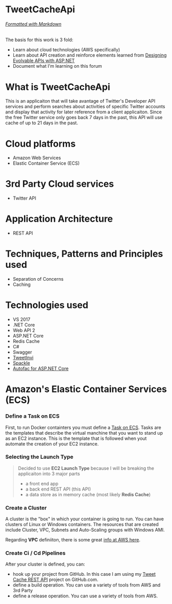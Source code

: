 # TweetCacheApi
###### [Formatted with Markdown](https://github.com/adam-p/markdown-here/wiki/Markdown-Here-Cheatsheet)

The basis for this work is 3 fold:
- Learn about cloud technologies (AWS specifically)
- Learn about API creation and reinforce elements learned from [Designing Evolvable APIs with ASP.NET](https://www.amazon.com/gp/product/1449337716/ref=oh_aui_detailpage_o05_s01?ie=UTF8&psc=1)
- Document what I'm learning on this forum 

# What is TweetCacheApi
  
This is an applicaiton that will take avantage of Twitter's Developer API services and perform searches about activities of specific Twitter accounts and display that activity for later reference from a client applicaiton. Since the free Twitter service only goes back 7 days in the past, this API will use cache of up to 21 days in the past.

# Cloud platforms
- Amazon Web Services
- Elastic Container Service (ECS)

# 3rd Party Cloud services
- Twitter API

# Application Architecture
- REST API


# Techniques, Patterns and Principles used
- Separation of Concerns
- Caching

# Technologies used
- VS 2017
- .NET Core
- Web API 2
- ASP.NET Core
- Redis Cache
- C#
- Swagger
- [TweetInvi](https://github.com/linvi/tweetinvi/wiki/Introduction)
- [Spackle](https://github.com/JasonBock/SpackleNet)
- [Autofac for ASP.NET Core](http://autofac.readthedocs.io/en/latest/integration/aspnetcore.html)

# Amazon's Elastic Container Services (ECS)

### Define a Task on ECS
First, to run Docker containters you must define a [Task on ECS](https://docs.aws.amazon.com/AmazonECS/latest/developerguide/task_definitions.html).
Tasks are the templates that describe the virtual manchine that you want to stand up as an EC2 instance. This is the
template that is followed when yout automate the creation of your EC2 instance.

### Selecting the Launch Type
> Decided to use **EC2 Launch Type** because I will be breaking the applicaiton into 3 major parts
> - a front end app
> - a back end REST API (this API)
> - a data store as in memory cache (most likely **Redis Cache**) 

### Create a Cluster
A cluster is the "box" in which your container is going to run. You can have clusters of Linux or Windows containers.
The resources that are created include Cluster, VPC, Subnets and Auto-Scaling groups with Windows AMI.

Regarding **VPC** definiiton, there is some great [info at AWS here](https://docs.aws.amazon.com/AmazonVPC/latest/UserGuide/VPC_Subnets.html).

### Create Ci / Cd Pipelines
After your cluster is defined, you can:
- hook up your project from GitHub. In this case I am using my [Tweet Cache REST API](https://github.com/anibalvelarde/TweetCacheApi) project on GitHub.com.
- define a build operation. You can use a variety of tools from AWS and 3rd Party
- define a release operation. You can use a variety of tools from AWS. 


